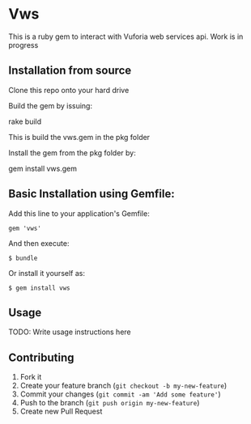 # Vws

This is a ruby gem to interact with Vuforia web services api. Work is in progress

## Installation from source

Clone this repo onto your hard drive

Build the gem by issuing:

   rake build

This is build the vws.gem in the pkg folder

Install the gem from the pkg folder by:

   gem install vws.gem


## Basic Installation using Gemfile: 

Add this line to your application's Gemfile:

    gem 'vws'

And then execute:

    $ bundle

Or install it yourself as:

    $ gem install vws

## Usage

TODO: Write usage instructions here

## Contributing

1. Fork it
2. Create your feature branch (`git checkout -b my-new-feature`)
3. Commit your changes (`git commit -am 'Add some feature'`)
4. Push to the branch (`git push origin my-new-feature`)
5. Create new Pull Request
